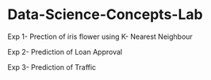 # Data-Science-Concepts-Lab
Exp 1- Prection of iris flower using K- Nearest Neighbour

Exp 2- Prediction of Loan Approval


Exp 3- Prediction of Traffic
